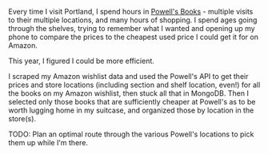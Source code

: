 Every time I visit Portland, I spend hours in [Powell's Books](powells.com) - multiple visits to their multiple locations, and many hours of shopping. I spend ages going through the shelves, trying to remember what I wanted and opening up my phone to compare the prices to the cheapest used price I could get it for on Amazon.

This year, I figured I could be more efficient.

I scraped my Amazon wishlist data and used the Powell's API to get their prices and store locations (including section and shelf location, even!) for all the books on my Amazon wishlist, then stuck all that in MongoDB. Then I selected only those books that are sufficiently cheaper at Powell's as to be worth lugging home in my suitcase, and organized those by location in the store(s).

TODO: Plan an optimal route through the various Powell's locations to pick them up while I'm there.